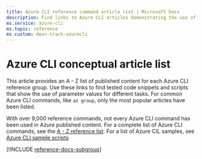 ```yaml
---
title: Azure CLI reference command article list | Microsoft Docs
description: Find links to Azure CLI articles demonstrating the use of reference commands.  Search by reference group or command name.
ms.service: azure-cli
ms.topic: reference
ms.custom: devx-track-azurecli
---
```

<!-- This article is autogenerated. To change the "Sample name" column value, modify the H1 of the article.-->

# Azure CLI conceptual article list

This article provides an A - Z list of published content for each Azure CLI reference group. Use these links to find tested code snippets and scripts that show the use of parameter values for different tasks. For common Azure CLI commands, like `az group`, only the most popular articles have been listed.

With over 9,000 reference commands, not every Azure CLI command has been used in Azure published content. For a complete list of Azure CLI commands, see the [A - Z reference list](/cli/azure/reference-index). For a list of Azure CIL samples, see [Azure CLI sample scripts](samples-index.md)

[!INCLUDE [reference-docs-subgroup](includes/reference-docs-subgroup.md)]
